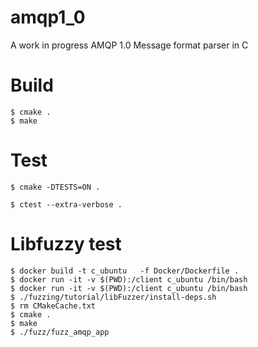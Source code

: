 # amqp1_0

A work in progress AMQP 1.0 Message format parser in C

# Build

```shell
$ cmake .
$ make 
```

# Test

```shell
$ cmake -DTESTS=ON . 
```

```shell
$ ctest --extra-verbose .
```

# Libfuzzy test

```shell
$ docker build -t c_ubuntu   -f Docker/Dockerfile .
$ docker run -it -v $(PWD):/client c_ubuntu /bin/bash
$ docker run -it -v $(PWD):/client c_ubuntu /bin/bash
$ ./fuzzing/tutorial/libFuzzer/install-deps.sh
$ rm CMakeCache.txt 
$ cmake .
$ make
$ ./fuzz/fuzz_amqp_app
```
